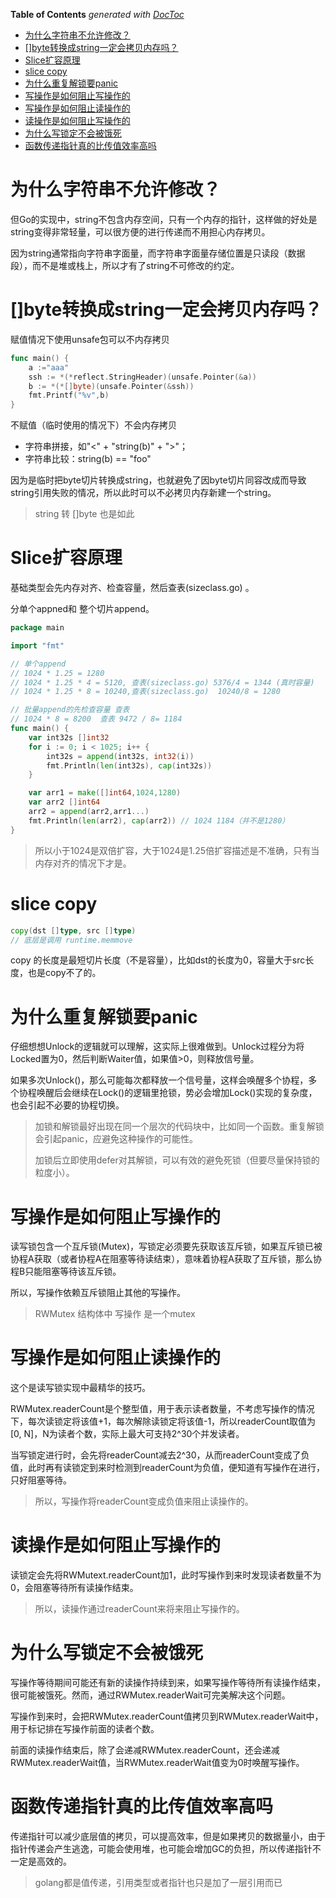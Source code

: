 <!-- START doctoc generated TOC please keep comment here to allow auto update -->
<!-- DON'T EDIT THIS SECTION, INSTEAD RE-RUN doctoc TO UPDATE -->
**Table of Contents**  *generated with [DocToc](https://github.com/thlorenz/doctoc)*

- [为什么字符串不允许修改？](#%E4%B8%BA%E4%BB%80%E4%B9%88%E5%AD%97%E7%AC%A6%E4%B8%B2%E4%B8%8D%E5%85%81%E8%AE%B8%E4%BF%AE%E6%94%B9)
- [[]byte转换成string一定会拷贝内存吗？](#byte%E8%BD%AC%E6%8D%A2%E6%88%90string%E4%B8%80%E5%AE%9A%E4%BC%9A%E6%8B%B7%E8%B4%9D%E5%86%85%E5%AD%98%E5%90%97)
- [Slice扩容原理](#slice%E6%89%A9%E5%AE%B9%E5%8E%9F%E7%90%86)
- [slice copy](#slice-copy)
- [为什么重复解锁要panic](#%E4%B8%BA%E4%BB%80%E4%B9%88%E9%87%8D%E5%A4%8D%E8%A7%A3%E9%94%81%E8%A6%81panic)
- [写操作是如何阻止写操作的](#%E5%86%99%E6%93%8D%E4%BD%9C%E6%98%AF%E5%A6%82%E4%BD%95%E9%98%BB%E6%AD%A2%E5%86%99%E6%93%8D%E4%BD%9C%E7%9A%84)
- [写操作是如何阻止读操作的](#%E5%86%99%E6%93%8D%E4%BD%9C%E6%98%AF%E5%A6%82%E4%BD%95%E9%98%BB%E6%AD%A2%E8%AF%BB%E6%93%8D%E4%BD%9C%E7%9A%84)
- [读操作是如何阻止写操作的](#%E8%AF%BB%E6%93%8D%E4%BD%9C%E6%98%AF%E5%A6%82%E4%BD%95%E9%98%BB%E6%AD%A2%E5%86%99%E6%93%8D%E4%BD%9C%E7%9A%84)
- [为什么写锁定不会被饿死](#%E4%B8%BA%E4%BB%80%E4%B9%88%E5%86%99%E9%94%81%E5%AE%9A%E4%B8%8D%E4%BC%9A%E8%A2%AB%E9%A5%BF%E6%AD%BB)
- [函数传递指针真的比传值效率高吗](#%E5%87%BD%E6%95%B0%E4%BC%A0%E9%80%92%E6%8C%87%E9%92%88%E7%9C%9F%E7%9A%84%E6%AF%94%E4%BC%A0%E5%80%BC%E6%95%88%E7%8E%87%E9%AB%98%E5%90%97)

<!-- END doctoc generated TOC please keep comment here to allow auto update -->

# 为什么字符串不允许修改？

但Go的实现中，string不包含内存空间，只有一个内存的指针，这样做的好处是string变得非常轻量，可以很方便的进行传递而不用担心内存拷贝。

因为string通常指向字符串字面量，而字符串字面量存储位置是只读段（数据段），而不是堆或栈上，所以才有了string不可修改的约定。

# []byte转换成string一定会拷贝内存吗？

赋值情况下使用unsafe包可以不内存拷贝

```go
func main() {
    a :="aaa"
    ssh := *(*reflect.StringHeader)(unsafe.Pointer(&a))
    b := *(*[]byte)(unsafe.Pointer(&ssh))  
    fmt.Printf("%v",b)
}
```

不赋值（临时使用的情况下）不会内存拷贝

- 字符串拼接，如"<" + "string(b)" + ">"；
- 字符串比较：string(b) == "foo"

因为是临时把byte切片转换成string，也就避免了因byte切片同容改成而导致string引用失败的情况，所以此时可以不必拷贝内存新建一个string。

> string 转 []byte 也是如此

# Slice扩容原理

基础类型会先内存对齐、检查容量，然后查表(sizeclass.go) 。

分单个appned和 整个切片append。

```go
package main

import "fmt"

// 单个append
// 1024 * 1.25 = 1280
// 1024 * 1.25 * 4 = 5120, 查表(sizeclass.go) 5376/4 = 1344 (真时容量)
// 1024 * 1.25 * 8 = 10240,查表(sizeclass.go)  10240/8 = 1280

// 批量append的先检查容量 查表
// 1024 * 8 = 8200  查表 9472 / 8= 1184
func main() {
	var int32s []int32
	for i := 0; i < 1025; i++ {
		int32s = append(int32s, int32(i))
		fmt.Println(len(int32s), cap(int32s))
	}

	var arr1 = make([]int64,1024,1280)
	var arr2 []int64
	arr2 = append(arr2,arr1...)
	fmt.Println(len(arr2), cap(arr2)) // 1024 1184（并不是1280）
}
```

> 所以小于1024是双倍扩容，大于1024是1.25倍扩容描述是不准确，只有当内存对齐的情况下才是。

# slice copy 

```go
copy(dst []type, src []type)
// 底层是调用 runtime.memmove
```

copy 的长度是最短切片长度（不是容量），比如dst的长度为0，容量大于src长度，也是copy不了的。

# 为什么重复解锁要panic

仔细想想Unlock的逻辑就可以理解，这实际上很难做到。Unlock过程分为将Locked置为0，然后判断Waiter值，如果值>0，则释放信号量。

如果多次Unlock()，那么可能每次都释放一个信号量，这样会唤醒多个协程，多个协程唤醒后会继续在Lock()的逻辑里抢锁，势必会增加Lock()实现的复杂度，也会引起不必要的协程切换。

> 加锁和解锁最好出现在同一个层次的代码块中，比如同一个函数。重复解锁会引起panic，应避免这种操作的可能性。
>
> 加锁后立即使用defer对其解锁，可以有效的避免死锁（但要尽量保持锁的粒度小）。

# 写操作是如何阻止写操作的

读写锁包含一个互斥锁(Mutex)，写锁定必须要先获取该互斥锁，如果互斥锁已被协程A获取（或者协程A在阻塞等待读结束），意味着协程A获取了互斥锁，那么协程B只能阻塞等待该互斥锁。

所以，写操作依赖互斥锁阻止其他的写操作。

> RWMutex 结构体中 写操作 是一个mutex

# 写操作是如何阻止读操作的

这个是读写锁实现中最精华的技巧。

RWMutex.readerCount是个整型值，用于表示读者数量，不考虑写操作的情况下，每次读锁定将该值+1，每次解除读锁定将该值-1，所以readerCount取值为[0, N]，N为读者个数，实际上最大可支持2^30个并发读者。

当写锁定进行时，会先将readerCount减去2^30，从而readerCount变成了负值，此时再有读锁定到来时检测到readerCount为负值，便知道有写操作在进行，只好阻塞等待。

> 所以，写操作将readerCount变成负值来阻止读操作的。

# 读操作是如何阻止写操作的

读锁定会先将RWMutext.readerCount加1，此时写操作到来时发现读者数量不为0，会阻塞等待所有读操作结束。

> 所以，读操作通过readerCount来将来阻止写操作的。

# 为什么写锁定不会被饿死

写操作等待期间可能还有新的读操作持续到来，如果写操作等待所有读操作结束，很可能被饿死。然而，通过RWMutex.readerWait可完美解决这个问题。

写操作到来时，会把RWMutex.readerCount值拷贝到RWMutex.readerWait中，用于标记排在写操作前面的读者个数。

前面的读操作结束后，除了会递减RWMutex.readerCount，还会递减RWMutex.readerWait值，当RWMutex.readerWait值变为0时唤醒写操作。

# 函数传递指针真的比传值效率高吗

传递指针可以减少底层值的拷贝，可以提高效率，但是如果拷贝的数据量小，由于指针传递会产生逃逸，可能会使用堆，也可能会增加GC的负担，所以传递指针不一定是高效的。

> golang都是值传递，引用类型或者指针也只是加了一层引用而已
